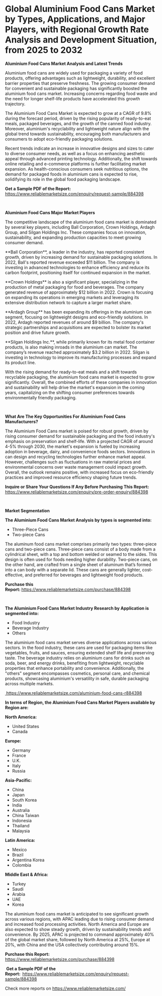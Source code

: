 <p><h1>Global Aluminium Food Cans Market by Types, Applications, and Major Players, with Regional Growth Rate Analysis and Development Situation, from 2025 to 2032</h1></p><p><strong>Aluminium Food Cans Market Analysis and Latest Trends</strong></p>
<p><p>Aluminium food cans are widely used for packaging a variety of food products, offering advantages such as lightweight, durability, and excellent barrier properties that preserve freshness. The growing consumer demand for convenient and sustainable packaging has significantly boosted the aluminium food cans market. Increasing concerns regarding food waste and the need for longer shelf-life products have accelerated this growth trajectory.</p><p>The Aluminium Food Cans Market is expected to grow at a CAGR of 9.8% during the forecast period, driven by the rising popularity of ready-to-eat meals, packaged beverages, and the growth of the canned food industry. Moreover, aluminium's recyclability and lightweight nature align with the global trend towards sustainability, encouraging both manufacturers and consumers to adopt eco-friendly packaging solutions.</p><p>Recent trends indicate an increase in innovative designs and sizes to cater to diverse consumer needs, as well as a focus on enhancing aesthetic appeal through advanced printing technology. Additionally, the shift towards online retailing and e-commerce platforms is further facilitating market expansion. As health-conscious consumers seek nutritious options, the demand for packaged foods in aluminium cans is expected to rise, solidifying its role in the global food packaging landscape.</p></p>
<p><strong>Get a Sample PDF of the Report:&nbsp;</strong> <a href="https://www.reliablemarketsize.com/enquiry/request-sample/884398?utm_campaign=1832&utm_medium=2&utm_source=Github&utm_content=ia&utm_term=05022025&utm_id=aluminium-food-cans">https://www.reliablemarketsize.com/enquiry/request-sample/884398</a></p>
<p>&nbsp;</p>
<p><strong>Aluminium Food Cans Major Market Players</strong></p>
<p><p>The competitive landscape of the aluminium food cans market is dominated by several key players, including Ball Corporation, Crown Holdings, Ardagh Group, and Silgan Holdings Inc. These companies focus on innovation, sustainability, and expanding production capacities to meet growing consumer demand.</p><p>**Ball Corporation**, a leader in the industry, has reported consistent growth, driven by increasing demand for sustainable packaging solutions. In 2022, Ball's reported revenue exceeded $11 billion. The company is investing in advanced technologies to enhance efficiency and reduce its carbon footprint, positioning itself for continued expansion in the market.</p><p>**Crown Holdings** is also a significant player, specializing in the production of metal packaging for food and beverages. The company generated revenue of approximately $12 billion in 2022. Crown is focusing on expanding its operations in emerging markets and leveraging its extensive distribution network to capture a larger market share.</p><p>**Ardagh Group** has been expanding its offerings in the aluminium can segment, focusing on lightweight designs and eco-friendly solutions. In 2022, Ardagh reported revenues of around $9 billion. The company's strategic partnerships and acquisitions are expected to bolster its market position and drive future growth.</p><p>**Silgan Holdings Inc.**, while primarily known for its metal food container products, is also making inroads in the aluminium can market. The company’s revenue reached approximately $3.2 billion in 2022. Silgan is investing in technology to improve its manufacturing processes and expand its product line.</p><p>With the rising demand for ready-to-eat meals and a shift towards recyclable packaging, the aluminium food cans market is expected to grow significantly. Overall, the combined efforts of these companies in innovation and sustainability will help drive the market's expansion in the coming years, capitalizing on the shifting consumer preferences towards environmentally friendly packaging.</p></p>
<p>&nbsp;</p>
<p><strong>What Are The Key Opportunities For Aluminium Food Cans Manufacturers?</strong></p>
<p><p>The Aluminium Food Cans market is poised for robust growth, driven by rising consumer demand for sustainable packaging and the food industry's emphasis on preservation and shelf-life. With a projected CAGR of around 4-5% through 2030, the market's expansion is fueled by increasing adoption in beverage, dairy, and convenience foods sectors. Innovations in can design and recycling technologies further enhance market appeal. However, challenges such as fluctuations in raw material prices and environmental concerns over waste management could impact growth. Overall, the outlook remains positive, with increased focus on eco-friendly practices and improved resource efficiency shaping future trends.</p></p>
<p><strong>Inquire or Share Your Questions If Any Before Purchasing This Report:</strong> <a href="https://www.reliablemarketsize.com/enquiry/pre-order-enquiry/884398?utm_campaign=1832&utm_medium=2&utm_source=Github&utm_content=ia&utm_term=05022025&utm_id=aluminium-food-cans">https://www.reliablemarketsize.com/enquiry/pre-order-enquiry/884398</a></p>
<p>&nbsp;</p>
<p><strong>Market Segmentation</strong></p>
<p><strong>The Aluminium Food Cans Market Analysis by types is segmented into:</strong></p>
<p><ul><li>Three-Piece Cans</li><li>Two-piece Cans</li></ul></p>
<p><p>The aluminum food cans market comprises primarily two types: three-piece cans and two-piece cans. Three-piece cans consist of a body made from a cylindrical sheet, with a top and bottom welded or seamed to the sides. This design is often used for foods needing higher durability. Two-piece cans, on the other hand, are crafted from a single sheet of aluminum that’s formed into a can body with a separate lid. These cans are generally lighter, cost-effective, and preferred for beverages and lightweight food products.</p></p>
<p><strong>Purchase this Report:&nbsp;</strong><a href="https://www.reliablemarketsize.com/purchase/884398?utm_campaign=1832&utm_medium=2&utm_source=Github&utm_content=ia&utm_term=05022025&utm_id=aluminium-food-cans">https://www.reliablemarketsize.com/purchase/884398</a></p>
<p>&nbsp;</p>
<p><strong>The Aluminium Food Cans Market Industry Research by Application is segmented into:</strong></p>
<p><ul><li>Food Industry</li><li>Beverage Industry</li><li>Others</li></ul></p>
<p><p>The aluminium food cans market serves diverse applications across various sectors. In the food industry, these cans are used for packaging items like vegetables, fruits, and sauces, ensuring extended shelf life and preserving taste. The beverage industry relies on aluminium cans for drinks such as soda, beer, and energy drinks, benefiting from lightweight, recyclable properties that enhance portability and convenience. Additionally, the "others" segment encompasses cosmetics, personal care, and chemical products, showcasing aluminium's versatility in safe, durable packaging across multiple markets.</p></p>
<p><a href="https://www.reliablemarketsize.com/aluminium-food-cans-r884398?utm_campaign=1832&utm_medium=2&utm_source=Github&utm_content=ia&utm_term=05022025&utm_id=aluminium-food-cans">&nbsp;https://www.reliablemarketsize.com/aluminium-food-cans-r884398</a></p>
<p><strong>In terms of Region, the Aluminium Food Cans Market Players available by Region are:</strong></p>
<p>
    <p> <strong> North America: </strong>
        <ul>
            <li>United States</li>
            <li>Canada</li>
        </ul>
        </p> 
    <p> <strong> Europe: </strong>
        <ul>
            <li>Germany</li>
            <li>France</li>
            <li>U.K.</li>
            <li>Italy</li>
            <li>Russia</li>
        </ul>
        </p> 
    <p> <strong> Asia-Pacific: </strong>
        <ul>
            <li>China</li>
            <li>Japan</li>
            <li>South Korea</li>
            <li>India</li>
            <li>Australia</li>
            <li>China Taiwan</li>
            <li>Indonesia</li>
            <li>Thailand</li>
            <li>Malaysia</li>
        </ul>
        </p> 
    <p> <strong> Latin America: </strong>
        <ul>
            <li>Mexico</li>
            <li>Brazil</li>
            <li>Argentina Korea</li>
            <li>Colombia</li>
        </ul>
        </p> 
    <p> <strong> Middle East & Africa: </strong>
        <ul>
            <li>Turkey</li>
            <li>Saudi</li>
            <li>Arabia</li>
            <li>UAE</li>
            <li>Korea</li>
        </ul>
    </p>
    </p>
<p><p>The aluminium food cans market is anticipated to see significant growth across various regions, with APAC leading due to rising consumer demand and increased food processing activities. North America and Europe are also expected to show steady growth, driven by sustainability trends and convenience. By 2025, APAC is projected to command approximately 40% of the global market share, followed by North America at 25%, Europe at 20%, with China and the USA collectively contributing around 15%.</p></p>
<p><strong>Purchase this Report: </strong><a href="https://www.reliablemarketsize.com/purchase/884398?utm_campaign=1832&utm_medium=2&utm_source=Github&utm_content=ia&utm_term=05022025&utm_id=aluminium-food-cans">https://www.reliablemarketsize.com/purchase/884398</a></p>
<p>&nbsp;<strong>Get a Sample PDF of the Report:&nbsp;&nbsp;</strong><a href="https://www.reliablemarketsize.com/enquiry/request-sample/884398?utm_campaign=1832&utm_medium=2&utm_source=Github&utm_content=ia&utm_term=05022025&utm_id=aluminium-food-cans">https://www.reliablemarketsize.com/enquiry/request-sample/884398</a></p>
<p><strong></strong></p>
<p>Check more reports on <a href="https://www.reliablemarketsize.com/?utm_campaign=1832&utm_medium=2&utm_source=Github&utm_content=ia&utm_term=05022025&utm_id=aluminium-food-cans">https://www.reliablemarketsize.com/</a></p>